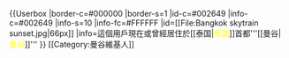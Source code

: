 {{Userbox
|border-c=#000000
|border-s=1
|id-c=#002649
|info-c=#002649
|info-s=10
|info-fc=#FFFFFF
|id=[[File:Bangkok skytrain sunset.jpg|66px]]
|info=這個用戶現在或曾經居住於[[泰国|<span style="color: yellow">泰国</span>]]首都'''[[曼谷|<span style="color: yellow">曼谷</span>]]'''
}}
[[Category:曼谷維基人]]
